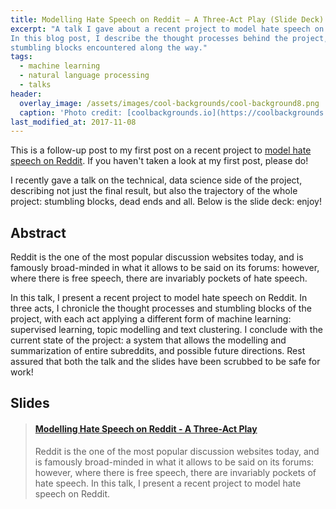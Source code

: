 ```yaml
---
title: Modelling Hate Speech on Reddit — A Three-Act Play (Slide Deck)
excerpt: "A talk I gave about a recent project to model hate speech on Reddit.
In this blog post, I describe the thought processes behind the project, and the
stumbling blocks encountered along the way."
tags:
  - machine learning
  - natural language processing
  - talks
header:
  overlay_image: /assets/images/cool-backgrounds/cool-background8.png
  caption: 'Photo credit: [coolbackgrounds.io](https://coolbackgrounds.io/)'
last_modified_at: 2017-11-08
---
```


This is a follow-up post to my first post on a recent project to [model hate
speech on Reddit](https://www.georgeho.org/reddit-clusters/). If you haven't taken a
look at my first post, please do!

I recently gave a talk on the technical, data science side of the project,
describing not just the final result, but also the trajectory of the whole
project: stumbling blocks, dead ends and all. Below is the slide deck: enjoy!

## Abstract

Reddit is the one of the most popular discussion websites today, and is famously
broad-minded in what it allows to be said on its forums: however, where there is
free speech, there are invariably pockets of hate speech.

In this talk, I present a recent project to model hate speech on Reddit. In
three acts, I chronicle the thought processes and stumbling blocks of the
project, with each act applying a different form of machine learning: supervised
learning, topic modelling and text clustering. I conclude with the current state
of the project: a system that allows the modelling and summarization of entire
subreddits, and possible future directions. Rest assured that both the talk and
the slides have been scrubbed to be safe for work!

## Slides

<blockquote class="embedly-card"><h4><a href="https://speakerdeck.com/_eigenfoo/modelling-hate-speech-on-reddit-a-three-act-play">Modelling Hate Speech on Reddit - A Three-Act Play</a></h4><p>Reddit is the one of the most popular discussion websites today, and is famously broad-minded in what it allows to be said on its forums: however, where there is free speech, there are invariably pockets of hate speech. In this talk, I present a recent project to model hate speech on Reddit.</p></blockquote>
<script async src="//cdn.embedly.com/widgets/platform.js" charset="UTF-8"></script>
